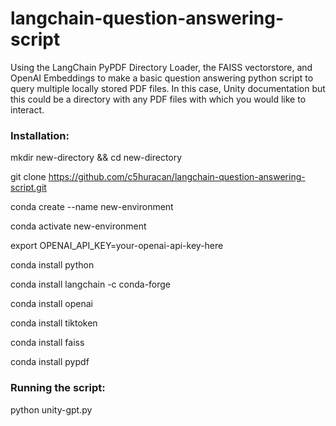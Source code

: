 # langchain-question-answering-script

Using the LangChain PyPDF Directory Loader, the FAISS vectorstore, and OpenAI Embeddings to make a basic question answering python script to query multiple locally stored PDF files. In this case, Unity documentation but this could be a directory with any PDF files with which you would like to interact.

### Installation:

mkdir new-directory && cd new-directory

git clone https://github.com/c5huracan/langchain-question-answering-script.git

conda create --name new-environment

conda activate new-environment

export OPENAI_API_KEY=your-openai-api-key-here

conda install python

conda install langchain -c conda-forge

conda install openai

conda install tiktoken

conda install faiss

conda install pypdf

### Running the script:

python unity-gpt.py
